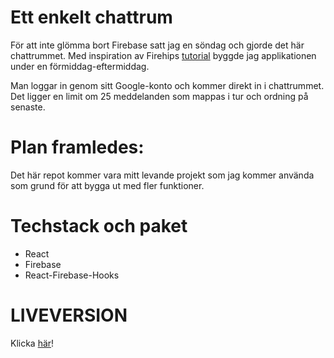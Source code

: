 # Ett enkelt chattrum

För att inte glömma bort Firebase satt jag en söndag och gjorde det här chattrummet.
Med inspiration av Firehips [tutorial](https://www.youtube.com/watch?v=zQyrwxMPm88) byggde jag applikationen under en förmiddag-eftermiddag.

Man loggar in genom sitt Google-konto och kommer direkt in i chattrummet. Det ligger en limit om 25 meddelanden som mappas i tur och ordning på senaste.

# Plan framledes:
Det här repot kommer vara mitt levande projekt som jag kommer använda som grund för att bygga ut med fler funktioner.

# Techstack och paket
* React
* Firebase
* React-Firebase-Hooks

# LIVEVERSION
Klicka [här](https://chatt-2db2f.web.app/)!

